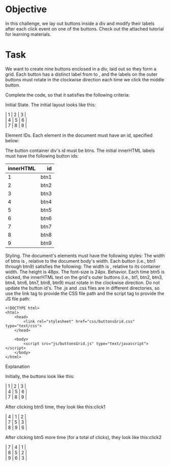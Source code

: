 # Objective

In this challenge, we lay out buttons inside a div and modify their labels after each click event on one of the buttons. Check out the attached tutorial for learning materials.

# Task

We want to create nine buttons enclosed in a div, laid out so they form a grid. Each button has a distinct label from to , and the labels on the outer buttons must rotate in the clockwise direction each time we click the middle button.

Complete the code, so that it satisfies the following criteria:

Initial State. The initial layout looks like this:

| 1 | 2 | 3 |\
| 4 | 5 | 6 |\
| 7 | 8 | 9 |

Element IDs. Each element in the document must have an id, specified below:

The button container div's id must be btns.
The initial innerHTML labels must have the following button ids:

| innerHTML | id |
|:-----------|----:|
| 1 | btn1 |
| 2 | btn2 |
| 3 | btn3 |
| 4 | btn4 |
| 5 | btn5 |
| 6 | btn6 |
| 7 | btn7 |
| 8 | btn8 |
| 9 | btn9 |


Styling. The document's elements must have the following styles:
The width of btns is , relative to the document body's width.
Each button (i.e., btn1 through btn9) satisfies the following:
The width is , relative to its container width.
The height is 48px.
The font-size is 24px.
Behavior. Each time btn5 is clicked, the innerHTML text on the grid's outer buttons (i.e., bt1, btn2, btn3, btn4, btn6, btn7, btn8, btn9) must rotate in the clockwise direction. Do not update the button id's.
The .js and .css files are in different directories, so use the link tag to provide the CSS file path and the script tag to provide the JS file path:

```
<!DOCTYPE html>
<html>
    <head>
        <link rel="stylesheet" href="css/buttonsGrid.css" type="text/css">
    </head>
    
    <body>
    	<script src="js/buttonsGrid.js" type="text/javascript"></script>
    </body>
</html>
```

Explanation

Initially, the buttons look like this:

| 1 | 2 | 3 |\
| 4 | 5 | 6 |\
| 7 | 8 | 9 |

After clicking btn5 time, they look like this:click1

| 4 | 1 | 2 |\
| 7 | 5 | 3 |\
| 8 | 9 | 6 |

After clicking btn5 more time (for a total of clicks), they look like this:click2

| 7 | 4 | 1 |\
| 8 | 5 | 2 |\
| 9 | 6 | 3 |
